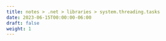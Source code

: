 ```yaml
---
title: notes > .net > libraries > system.threading.tasks
date: 2023-06-15T00:00:00-06:00
draft: false
weight: 1
---
```


